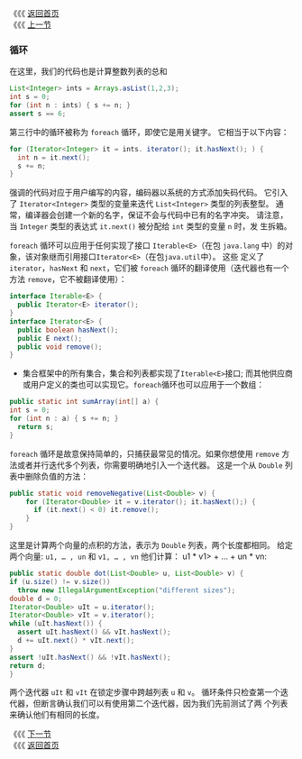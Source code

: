 《《《 [返回首页](../README.md)       <br/>
《《《 [上一节](02_Boxing_and_Unboxing.md)

### 循环

在这里，我们的代码也是计算整数列表的总和

```java
List<Integer> ints = Arrays.asList(1,2,3);
int s = 0;
for (int n : ints) { s += n; }
assert s == 6;
```
    
第三行中的循环被称为 `foreach` 循环，即使它是用关键字。 它相当于以下内容：

```java
for (Iterator<Integer> it = ints. iterator(); it.hasNext(); ) {
  int n = it.next();
  s += n;
}
```
    
强调的代码对应于用户编写的内容，编码器以系统的方式添加失码代码。 它引入了 `Iterator<Integer>` 类型的变量来迭代 `List<Integer>` 类型的列表整型。 通
常，编译器会创建一个新的名字，保证不会与代码中已有的名字冲突。 请注意，当 `Integer` 类型的表达式 `it.next()` 被分配给 `int` 类型的变量 `n` 时，发
生拆箱。

`foreach` 循环可以应用于任何实现了接口 `Iterable<E>`（在包 `java.lang` 中）的对象，该对象继而引用接口`Iterator<E>`（在包`java.util`中）。 这些
定义了 `iterator`，`hasNext` 和 `next`，它们被 `foreach` 循环的翻译使用（迭代器也有一个方法 `remove`，它不被翻译使用）：

```java
interface Iterable<E> {
  public Iterator<E> iterator();
}
interface Iterator<E> {
  public boolean hasNext();
  public E next();
  public void remove();
}
```
    
- 集合框架中的所有集合，集合和列表都实现了`Iterable<E>`接口; 而其他供应商或用户定义的类也可以实现它。`foreach`循环也可以应用于一个数组：
 
```java
public static int sumArray(int[] a) {
int s = 0;
for (int n : a) { s += n; }
  return s;
}
```
    
`foreach` 循环是故意保持简单的，只捕获最常见的情况。如果你想使用 `remove` 方法或者并行迭代多个列表，你需要明确地引入一个迭代器。 这是一个从 
`Double` 列表中删除负值的方法：
    
```java
public static void removeNegative(List<Double> v) {
    for (Iterator<Double> it = v.iterator(); it.hasNext();) {
      if (it.next() < 0) it.remove();
    }
}
```
    
这里是计算两个向量的点积的方法，表示为 `Double` 列表，两个长度都相同。 给定两个向量:
 `u1, … , un` 和 `v1, … , vn` 他们计算： u1 * v1> + … + un * vn:
       
```java
public static double dot(List<Double> u, List<Double> v) {
if (u.size() != v.size())
  throw new IllegalArgumentException("different sizes");
double d = 0;
Iterator<Double> uIt = u.iterator();
Iterator<Double> vIt = v.iterator();
while (uIt.hasNext()) {
  assert uIt.hasNext() && vIt.hasNext();
  d += uIt.next() * vIt.next();
}
assert !uIt.hasNext() && !vIt.hasNext();
return d;
}
```

两个迭代器 `uIt` 和 `vIt` 在锁定步骤中跨越列表 `u` 和 `v`。 循环条件只检查第一个迭代器，但断言确认我们可以有使用第二个迭代器，因为我们先前测试了两
个列表来确认他们有相同的长度。   
   
《《《 [下一节](04_Generic_Methods_and_Varargs.md)     <br/>
《《《 [返回首页](../README.md)
